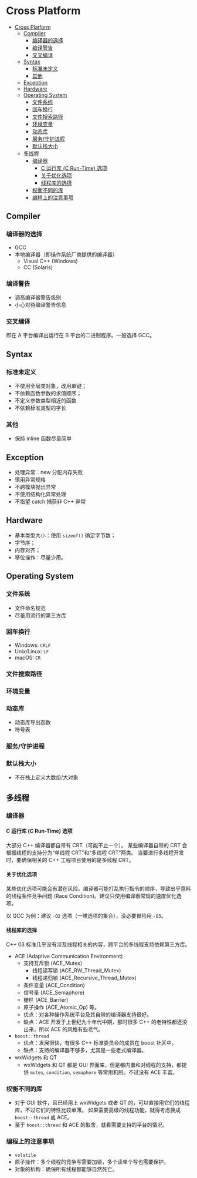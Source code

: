 # Cross Platform

- [Cross Platform](#cross-platform)
  - [Compiler](#compiler)
    - [编译器的选择](#编译器的选择)
    - [编译警告](#编译警告)
    - [交叉编译](#交叉编译)
  - [Syntax](#syntax)
    - [标准未定义](#标准未定义)
    - [其他](#其他)
  - [Exception](#exception)
  - [Hardware](#hardware)
  - [Operating System](#operating-system)
    - [文件系统](#文件系统)
    - [回车换行](#回车换行)
    - [文件搜索路径](#文件搜索路径)
    - [环境变量](#环境变量)
    - [动态库](#动态库)
    - [服务/守护进程](#服务守护进程)
    - [默认栈大小](#默认栈大小)
  - [多线程](#多线程)
    - [编译器](#编译器)
      - [C 运行库 (C Run-Time) 选项](#c-运行库-c-run-time-选项)
      - [关于优化选项](#关于优化选项)
      - [线程库的选择](#线程库的选择)
    - [权衡不同的库](#权衡不同的库)
    - [编程上的注意事项](#编程上的注意事项)

## Compiler

### 编译器的选择

- GCC
- 本地编译器（即操作系统厂商提供的编译器）
  - Visual C++ (Windows)
  - CC (Solaris)

### 编译警告

- 调高编译器警告级别
- 小心对待编译警告信息

### 交叉编译

即在 A 平台编译出运行在 B 平台的二进制程序。一般选择 GCC。

## Syntax

### 标准未定义

- 不使用全局类对象，改用单键；
- 不依赖函数参数的求值顺序；
- 不定义参数类型相近的函数
- 不依赖标准类型的字长

### 其他

- 保持 inline 函数尽量简单

## Exception

- 处理异常：new 分配内存失败
- 慎用异常规格
- 不跨模块抛出异常
- 不使用结构化异常处理
- 不指望 catch 捕获非 C++ 异常

## Hardware

- 基本类型大小：使用 `sizeof()` 确定字节数；
- 字节序；
- 内存对齐；
- 移位操作：尽量少用。

## Operating System

### 文件系统

- 文件命名规范
- 尽量用流行的第三方库

### 回车换行

- Windows: `CRLF`
- Unix/Linux: `LF`
- macOS: `CR`

### 文件搜索路径

### 环境变量

### 动态库

- 动态库导出函数
- 符号表

### 服务/守护进程

### 默认栈大小

- 不在栈上定义大数组/大对象

## 多线程

### 编译器

#### C 运行库 (C Run-Time) 选项

大部分 C++ 编译器都自带有 CRT（可能不止一个）。
某些编译器自带的 CRT 会根据线程的支持分为“单线程 CRT”和“多线程 CRT”两类。
当要进行多线程开发时，要确保相关的 C++ 工程项目使用的是多线程 CRT。

#### 关于优化选项

某些优化选项可能会有潜在风险。编译器可能打乱执行指令的顺序，导致出乎意料的线程条件竞争问题
(Race Condition)。建议只使用编译器常规的速度优化选项。

以 GCC 为例：建议 `-O2` 选项（一堆选项的集合），没必要冒险用 `-O3`。

#### 线程库的选择

C++ 03 标准几乎没有涉及线程相关的内容，跨平台的多线程支持依赖第三方库。

- ACE (Adaptive Communication Environment)
  - 支持互斥锁 (ACE_Mutex)
    - 线程读写锁 (ACE_RW_Thread_Mutex)
    - 线程递归锁 (ACE_Recursive_Thread_Mutex)
  - 条件变量 (ACE_Condition)
  - 信号量 (ACE_Semaphore)
  - 栅栏 (ACE_Barrier)
  - 原子操作 (ACE_Atomic_Op) 等。
  - 优点：对各种操作系统平台及其自带的编译器支持很好。
  - 缺点：ACE 开发于上世纪九十年代中期，那时很多 C++ 的老特性都还没出来，所以 ACE
    的风格有些老气。
- `boost::thread`
  - 优点：发展很快，有很多 C++ 标准委员会的成员在 boost 社区中。
  - 缺点：支持的编译器不够多，尤其是一些老式编译器。
- wxWidgets 和 QT
  - wxWidgets 和 QT 都是 GUI 界面库，但是都内置和对线程的支持，都提供 `mutex`,
    `condition`, `semaphore` 等常用机制。不过没有 ACE 丰富。

### 权衡不同的库

- 对于 GUI 软件，且已经用上 wxWidgets 或者 QT 的，可以直接用它们的线程库，不过它们的特性比较单薄。
  如果需要高级的线程功能，就得考虑换成 `boost::thread` 或 ACE。
- 至于 `boost::thread` 和 ACE 的取舍，就看需要支持的平台的情况。

### 编程上的注意事项

- `volatile`
- 原子操作：多个线程的竞争写需要加锁，多个读单个写也需要保护。
- 对象的析构：确保所有线程都能够自然死亡。
